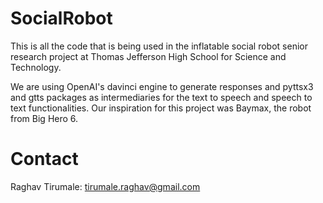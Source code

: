 # SocialRobot
This is all the code that is being used in the inflatable social robot senior research project at Thomas Jefferson High School for Science and Technology.

We are using OpenAI's davinci engine to generate responses and pyttsx3 and gtts packages as intermediaries for the text to speech and speech to text functionalities. Our inspiration for this project was Baymax, the robot from Big Hero 6.

# Contact
Raghav Tirumale: tirumale.raghav@gmail.com

